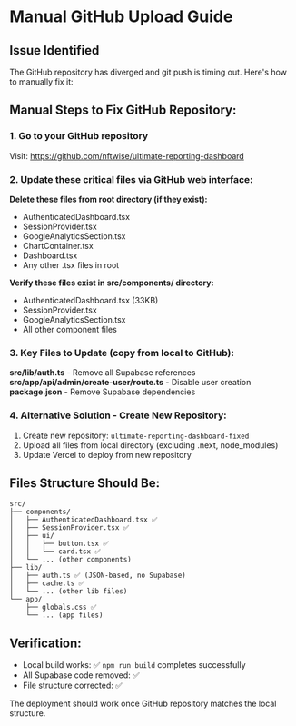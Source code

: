 # Manual GitHub Upload Guide

## Issue Identified
The GitHub repository has diverged and git push is timing out. Here's how to manually fix it:

## Manual Steps to Fix GitHub Repository:

### 1. Go to your GitHub repository
Visit: https://github.com/nftwise/ultimate-reporting-dashboard

### 2. Update these critical files via GitHub web interface:

**Delete these files from root directory (if they exist):**
- AuthenticatedDashboard.tsx
- SessionProvider.tsx
- GoogleAnalyticsSection.tsx
- ChartContainer.tsx
- Dashboard.tsx
- Any other .tsx files in root

**Verify these files exist in src/components/ directory:**
- AuthenticatedDashboard.tsx (33KB)
- SessionProvider.tsx
- GoogleAnalyticsSection.tsx
- All other component files

### 3. Key Files to Update (copy from local to GitHub):

**src/lib/auth.ts** - Remove all Supabase references
**src/app/api/admin/create-user/route.ts** - Disable user creation
**package.json** - Remove Supabase dependencies

### 4. Alternative Solution - Create New Repository:
1. Create new repository: `ultimate-reporting-dashboard-fixed`
2. Upload all files from local directory (excluding .next, node_modules)
3. Update Vercel to deploy from new repository

## Files Structure Should Be:
```
src/
├── components/
│   ├── AuthenticatedDashboard.tsx ✅
│   ├── SessionProvider.tsx ✅
│   ├── ui/
│   │   ├── button.tsx ✅
│   │   └── card.tsx ✅
│   └── ... (other components)
├── lib/
│   ├── auth.ts ✅ (JSON-based, no Supabase)
│   ├── cache.ts ✅
│   └── ... (other lib files)
└── app/
    ├── globals.css ✅
    └── ... (app files)
```

## Verification:
- Local build works: ✅ `npm run build` completes successfully
- All Supabase code removed: ✅
- File structure corrected: ✅

The deployment should work once GitHub repository matches the local structure.